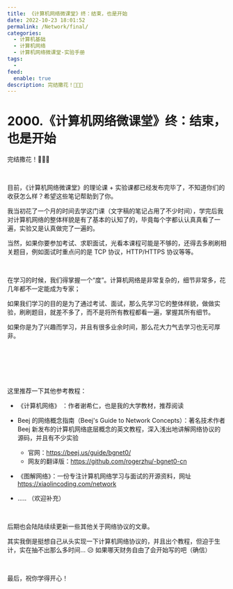 ```yaml
---
title: 《计算机网络微课堂》终：结束，也是开始
date: 2022-10-23 18:01:52
permalink: /Network/final/
categories:
  - 计算机基础
  - 计算机网络
  - 计算机网络微课堂-实验手册
tags:
  - 
feed:
  enable: true
description: 完结撒花！🎉🎉🎉
---
```


# 2000.《计算机网络微课堂》终：结束，也是开始

完结撒花！🎉🎉🎉

‍

目前，《计算机网络微课堂》的理论课 + 实验课都已经发布完毕了，不知道你们的收获怎么样？希望这些笔记帮助到了你。

我当初花了一个月的时间去学这门课（文字稿的笔记占用了不少时间），学完后我对计算机网络的整体样貌是有了基本的认知了的，毕竟每个字都认认真真看了一遍，实验又是认真做完了一遍的。

当然，如果你要参加考试、求职面试，光看本课程可能是不够的，还得去多刷刷相关题目，例如面试时重点问的是 TCP 协议，HTTP/HTTPS 协议等等。

‍

在学习的时候，我们得掌握一个“度”。计算机网络是非常复杂的，细节非常多，花几年都不一定能成为专家；

如果我们学习的目的是为了通过考试、面试，那么先学习它的整体样貌，做做实验，刷刷题目，就差不多了，而不是将所有教程都看一遍，掌握其所有细节。

如果你是为了兴趣而学习，并且有很多业余时间，那么花大力气去学习也无可厚非。

‍

‍

‍

这里推荐一下其他参考教程：

* 《计算机网络》 ：作者谢希仁，也是我的大学教材，推荐阅读
* Beej 的网络概念指南（Beej's Guide to Network Concepts）：著名技术作者 Beej 新发布的计算机网络底层概念的英文教程，深入浅出地讲解网络协议的源码，并且有不少实验

  * 官网：https://beej.us/guide/bgnet0/
  * 网友的翻译版：https://github.com/rogerzhu/-bgnet0-cn
* 《图解网络》：一份专注计算机网络学习与面试的开源资料，网址 https://xiaolincoding.com/network
* ..... （欢迎补充）

‍

后期也会陆陆续续更新一些其他关于网络协议的文章。

其实我倒是挺想自己从头实现一下计算机网络协议的，并且出个教程，但迫于生计，实在抽不出那么多时间... 😥 如果哪天财务自由了会开始写的吧（确信）

‍

最后，祝你学得开心！
